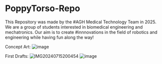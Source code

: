 # PoppyTorso-Repo

This Repository was made by the #AGH Medical Technology Team in 2025. We are a group of students interested in biomedical engineering and mechatronics. Our aim is to create #innnovations in the field of robotics and engineering while having fun along the way!

Concept Art:
![image](https://github.com/user-attachments/assets/c041478e-75b0-4ea9-9c69-864b6abde57d)

First Drafts:
![IMG20240715200454](https://github.com/user-attachments/assets/0e04f680-ac18-4b66-ad99-4668929e9290)
![image](https://github.com/user-attachments/assets/064a27bc-6521-46ad-b2b0-86c1843bde4f)


